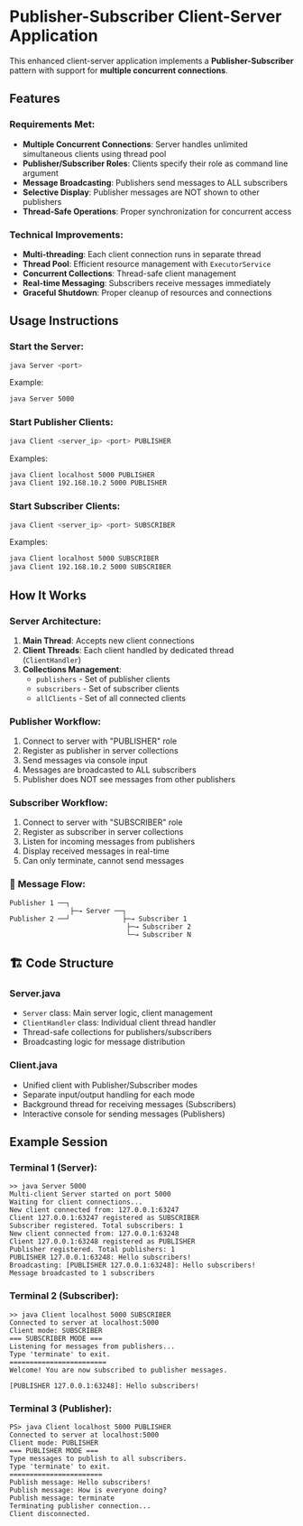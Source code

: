 # Publisher-Subscriber Client-Server Application

This enhanced client-server application implements a **Publisher-Subscriber** pattern with support for **multiple concurrent connections**.

## Features

### **Requirements Met:**

- **Multiple Concurrent Connections**: Server handles unlimited simultaneous clients using thread pool
- **Publisher/Subscriber Roles**: Clients specify their role as command line argument
- **Message Broadcasting**: Publishers send messages to ALL subscribers
- **Selective Display**: Publisher messages are NOT shown to other publishers
- **Thread-Safe Operations**: Proper synchronization for concurrent access

### **Technical Improvements:**

- **Multi-threading**: Each client connection runs in separate thread
- **Thread Pool**: Efficient resource management with `ExecutorService`
- **Concurrent Collections**: Thread-safe client management
- **Real-time Messaging**: Subscribers receive messages immediately
- **Graceful Shutdown**: Proper cleanup of resources and connections

## Usage Instructions

### Start the Server:

```bash
java Server <port>
```

Example:

```bash
java Server 5000
```

### Start Publisher Clients:

```bash
java Client <server_ip> <port> PUBLISHER
```

Examples:

```bash
java Client localhost 5000 PUBLISHER
java Client 192.168.10.2 5000 PUBLISHER
```

### Start Subscriber Clients:

```bash
java Client <server_ip> <port> SUBSCRIBER
```

Examples:

```bash
java Client localhost 5000 SUBSCRIBER
java Client 192.168.10.2 5000 SUBSCRIBER
```

## How It Works

### **Server Architecture:**

1. **Main Thread**: Accepts new client connections
2. **Client Threads**: Each client handled by dedicated thread (`ClientHandler`)
3. **Collections Management**:
   - `publishers` - Set of publisher clients
   - `subscribers` - Set of subscriber clients
   - `allClients` - Set of all connected clients

### **Publisher Workflow:**

1. Connect to server with "PUBLISHER" role
2. Register as publisher in server collections
3. Send messages via console input
4. Messages are broadcasted to ALL subscribers
5. Publisher does NOT see messages from other publishers

### **Subscriber Workflow:**

1. Connect to server with "SUBSCRIBER" role
2. Register as subscriber in server collections
3. Listen for incoming messages from publishers
4. Display received messages in real-time
5. Can only terminate, cannot send messages

### 🔄 **Message Flow:**

```
Publisher 1 ──┐
               ├─→ Server ──┐
Publisher 2 ──┘             ├─→ Subscriber 1
                             ├─→ Subscriber 2
                             └─→ Subscriber N
```

## 🏗️ **Code Structure**

### **Server.java**

- `Server` class: Main server logic, client management
- `ClientHandler` class: Individual client thread handler
- Thread-safe collections for publishers/subscribers
- Broadcasting logic for message distribution

### **Client.java**

- Unified client with Publisher/Subscriber modes
- Separate input/output handling for each mode
- Background thread for receiving messages (Subscribers)
- Interactive console for sending messages (Publishers)

## **Example Session**

### Terminal 1 (Server):

```
>> java Server 5000
Multi-client Server started on port 5000
Waiting for client connections...
New client connected from: 127.0.0.1:63247
Client 127.0.0.1:63247 registered as SUBSCRIBER
Subscriber registered. Total subscribers: 1
New client connected from: 127.0.0.1:63248
Client 127.0.0.1:63248 registered as PUBLISHER
Publisher registered. Total publishers: 1
PUBLISHER 127.0.0.1:63248: Hello subscribers!
Broadcasting: [PUBLISHER 127.0.0.1:63248]: Hello subscribers!
Message broadcasted to 1 subscribers
```

### Terminal 2 (Subscriber):

```
>> java Client localhost 5000 SUBSCRIBER
Connected to server at localhost:5000
Client mode: SUBSCRIBER
=== SUBSCRIBER MODE ===
Listening for messages from publishers...
Type 'terminate' to exit.
========================
Welcome! You are now subscribed to publisher messages.

[PUBLISHER 127.0.0.1:63248]: Hello subscribers!
```

### Terminal 3 (Publisher):

```
PS> java Client localhost 5000 PUBLISHER
Connected to server at localhost:5000
Client mode: PUBLISHER
=== PUBLISHER MODE ===
Type messages to publish to all subscribers.
Type 'terminate' to exit.
=======================
Publish message: Hello subscribers!
Publish message: How is everyone doing?
Publish message: terminate
Terminating publisher connection...
Client disconnected.
```
